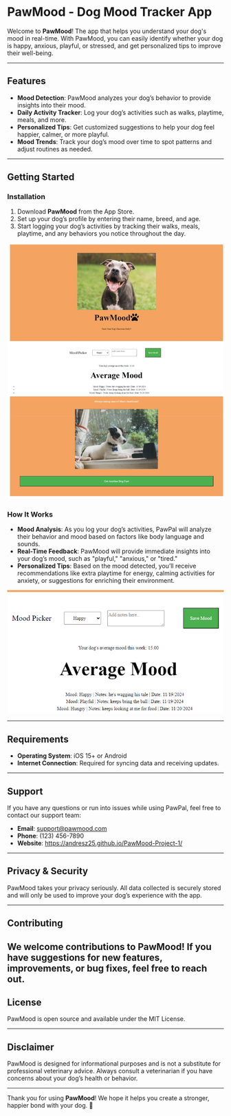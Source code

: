 # PawMood - Dog Mood Tracker App

Welcome to **PawMood**! The app that helps you understand your dog's mood in real-time. With PawMood, you can easily identify whether your dog is happy, anxious, playful, or stressed, and get personalized tips to improve their well-being.

---

## Features

- **Mood Detection**: PawMood analyzes your dog’s behavior to provide insights into their mood.
- **Daily Activity Tracker**: Log your dog’s activities such as walks, playtime, meals, and more.
- **Personalized Tips**: Get customized suggestions to help your dog feel happier, calmer, or more playful.
- **Mood Trends**: Track your dog’s mood over time to spot patterns and adjust routines as needed.
---

## Getting Started

### Installation

1. Download **PawMood** from the App Store.
2. Set up your dog’s profile by entering their name, breed, and age.
3. Start logging your dog’s activities by tracking their walks, meals, playtime, and any behaviors you notice throughout the day.

![alt text](images/image.png)

### How It Works

- **Mood Analysis**: As you log your dog’s activities, PawPal will analyze their behavior and mood based on factors like body language and sounds.
- **Real-Time Feedback**: PawMood will provide immediate insights into your dog’s mood, such as "playful," "anxious," or "tired."
- **Personalized Tips**: Based on the mood detected, you’ll receive recommendations like extra playtime for energy, calming activities for anxiety, or suggestions for enriching their environment.


![alt text](images/image2.png)

---

## Requirements

- **Operating System**: iOS 15+ or Android 
- **Internet Connection**: Required for syncing data and receiving updates.

---

## Support

If you have any questions or run into issues while using PawPal, feel free to contact our support team:

- **Email**: support@pawmood.com
- **Phone**: (123) 456-7890
- **Website**:  https://andresz25.github.io/PawMood-Project-1/

---

## Privacy & Security

PawMood takes your privacy seriously. All data collected is securely stored and will only be used to improve your dog’s experience with the app. 

---

## Contributing

We welcome contributions to PawMood! If you have suggestions for new features, improvements, or bug fixes, feel free to reach out. 
---

## License

PawMood is open source and available under the MIT License.

---

## Disclaimer

PawMood is designed for informational purposes and is not a substitute for professional veterinary advice. Always consult a veterinarian if you have concerns about your dog’s health or behavior.

---

Thank you for using **PawMood**! We hope it helps you create a stronger, happier bond with your dog. 🐾

